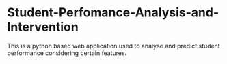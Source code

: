 # Student-Perfomance-Analysis-and-Intervention
This is a python based web application used to analyse and predict student performance considering certain features.
